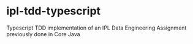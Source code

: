 # ipl-tdd-typescript
 Typescript  TDD implementation of an IPL Data Engineering Assignment previously done in Core Java
